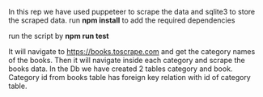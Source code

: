 In this rep we have used puppeteer to scrape the data and sqlite3 to store the scraped data.
run **npm install** to  add the required dependencies

run the script by **npm run test** 

It will navigate to https://books.toscrape.com and get the category names of the books. Then it will navigate inside each category and scrape the books data. In the
Db we have created 2 tables category and book. Category id from books table has foreign key relation with id of category table.